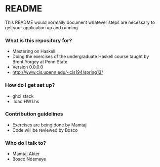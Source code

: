 # README #

This README would normally document whatever steps are necessary to get your application up and running.

### What is this repository for? ###

* Mastering on Haskell 
* Doing the exercises of the undergraduate Haskell course taught by Brent Yorgey at Penn State.
* Version 0.0.0.0
* http://www.cis.upenn.edu/~cis194/spring13/

### How do I get set up? ###

* ghci stack
* :load HW1.hs

### Contribution guidelines ###

* Exercises are being done by Mamtaj
* Code will be reviewed by Bosco

### Who do I talk to? ###

* Mamtaj Akter
* Bosco Ndemeye